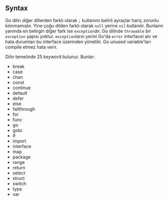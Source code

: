 ## Syntax

Go dilin diğer dillerden farklı olarak `;` kullanımı belirli ayraçlar hariç zorunlu kılınmamıştır. 
Yine çoğu dilden farklı olarak `null` yerine `nil` kullanılır. 
Bunların yanında en belirgin diğer fark ise `exception`dır. 
Go dilinde `throwable` bir `exception` yapısı yoktur.
`exception`ların yerini Go'da `error` interfacei alır ve hata durumları bu interface üzerinden yönetilir.
Go unused variable'ları compile etmez hata verir.

Dilin temelinde 25 keyword bulunur. Bunlar:
* break     
* case      
* chan      
* const     
* continue  
* default      
* defer        
* else         
* fallthrough  
* for          
* func    
* go      
* goto    
* if      
* import  
* interface  
* map        
* package    
* range      
* return   
* select
* struct
* switch
* type
* var